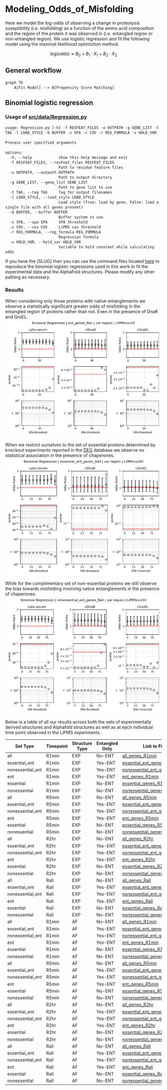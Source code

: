 # Modeling_Odds_of_Misfolding  
Here we model the log-odds of observing a change in proteolysis suseptibility (i.e. misfolding) as a function of the amino acid composition and the region of the protein it was observed in (i.e. entangled region or non-entangled region). We use logistic regression and fit the following model using the maximal likelihood optimiztion method.

$$
\text{log(odds)} \approx B_0 + B_1 \cdot X_1 + B_2 \cdot X_2
$$

## General workflow
```mermaid
graph TD
    A[Fit Model] --> B[Propensity Score Matching]
``` 

## Binomial logistic regression



### Usage of [src/data/Regression.py](src/data/Regression.py)
```
usage: Regression.py [-h] -f RESFEAT_FILES -o OUTPATH -g GENE_LIST -t TAG -l LOAD_STYLE -b BUFFER -s SPA -c COV -r REG_FORMULA -v HOLD_VAR

Process user specified arguments

options:
  -h, --help            show this help message and exit
  -f RESFEAT_FILES, --resFeat_files RESFEAT_FILES
                        Path to residue feature files
  -o OUTPATH, --outpath OUTPATH
                        Path to output directory
  -g GENE_LIST, --gene_list GENE_LIST
                        Path to gene list to use
  -t TAG, --tag TAG     Tag for output filenames
  -l LOAD_STYLE, --load_style LOAD_STYLE
                        Load style (True: load by gene, False: load a single file with all genes present)
  -b BUFFER, --buffer BUFFER
                        Buffer system to use
  -s SPA, --spa SPA     SPA threshold
  -c COV, --cov COV     LiPMS cov threshold
  -r REG_FORMULA, --reg_formula REG_FORMULA
                        Regression formula
  -v HOLD_VAR, --hold_var HOLD_VAR
                        Variable to hold constant while calculating odds
```


If you have the [SLUG] then you can use the command files located [here](src/command_lists/Regressions_whole_proteome.cmds) to reproduce the binomial logistic regressions used in this work to fit the experimental data and the AlphaFold structures. Please modify any other pathing as necessary. 

### Results 
When considering only those proteins with native entanglements we observe a statistically significant greater odds of misfolding in the entangled region of proteins rather than not. Even in the presence of DnaK and GroEL.  
![All proteins with native entanglements](Figures/Regressions/whole_proteome/EXP/ent_genes_Rall_binomial_regression_results_var-region_LiPMScov50.png)    
  
When we restrict ourselves to the set of essential proteins determined by knockout experiments reported in the [DEG](http://origin.tubic.org/deg/public/index.php) database we observe no statistical association in the presence of chaperones.  
![Essential proteins with native entanglements](Figures/Regressions/whole_proteome/EXP/essential_ent_genes_Rall_binomial_regression_results_var-region_LiPMScov50.png)  
  
While for the complimentary set of non-essential proteins we still observe the bias towards misfolding involving native entanglements in the presence of chaperones.  
![Non-Essential proteins with native entanglements](Figures/Regressions/whole_proteome/EXP/nonessential_ent_genes_Rall_binomial_regression_results_var-region_LiPMScov50.png)  
  
  
Below is a table of all our results across both the sets of experimentally derived structures and Alphafold structures as well as at each individual time point observed in the LiPMS experiments.  

| Set Type               | Timepoint | Structure Type | Entangled Only | Link to File                                                                                   |
|------------------------|-----------|----------------|-----------------|------------------------------------------------------------------------------------------------|
| all                    | R1min     | EXP            | No-ENT              | [all_genes_R1min](Figures/Regressions/whole_proteome/EXP/all_genes_R1min_binomial_regression_results_var-region_LiPMScov50.png)       |
| essential_ent           | R1min     | EXP            | Yes-ENT             | [essential_ent_genes_R1min](Figures/Regressions/whole_proteome/EXP/essential_ent_genes_R1min_binomial_regression_results_var-region_LiPMScov50.png) |
| nonessential_ent        | R1min     | EXP            | Yes-ENT             | [nonessential_ent_genes_R1min](Figures/Regressions/whole_proteome/EXP/nonessential_ent_genes_R1min_binomial_regression_results_var-region_LiPMScov50.png) |
| ent                    | R1min     | EXP            | Yes-ENT             | [ent_genes_R1min](Figures/Regressions/whole_proteome/EXP/ent_genes_R1min_binomial_regression_results_var-region_LiPMScov50.png)         |
| essential              | R1min     | EXP            | No-ENT              | [essential_genes_R1min](Figures/Regressions/whole_proteome/EXP/essential_genes_R1min_binomial_regression_results_var-region_LiPMScov50.png) |
| nonessential           | R1min     | EXP            | No-ENT              | [nonessential_genes_R1min](Figures/Regressions/whole_proteome/EXP/nonessential_genes_R1min_binomial_regression_results_var-region_LiPMScov50.png) |
| all                    | R5min     | EXP            | No-ENT              | [all_genes_R5min](Figures/Regressions/whole_proteome/EXP/all_genes_R5min_binomial_regression_results_var-region_LiPMScov50.png)     |
| essential_ent           | R5min     | EXP            | Yes-ENT             | [essential_ent_genes_R5min](Figures/Regressions/whole_proteome/EXP/essential_ent_genes_R5min_binomial_regression_results_var-region_LiPMScov50.png) |
| nonessential_ent        | R5min     | EXP            | Yes-ENT             | [nonessential_ent_genes_R5min](Figures/Regressions/whole_proteome/EXP/nonessential_ent_genes_R5min_binomial_regression_results_var-region_LiPMScov50.png) |
| ent                    | R5min     | EXP            | Yes-ENT             | [ent_genes_R5min](Figures/Regressions/whole_proteome/EXP/ent_genes_R5min_binomial_regression_results_var-region_LiPMScov50.png)         |
| essential              | R5min     | EXP            | No-ENT              | [essential_genes_R5min](Figures/Regressions/whole_proteome/EXP/essential_genes_R5min_binomial_regression_results_var-region_LiPMScov50.png) |
| nonessential           | R5min     | EXP            | No-ENT              | [nonessential_genes_R5min](Figures/Regressions/whole_proteome/EXP/nonessential_genes_R5min_binomial_regression_results_var-region_LiPMScov50.png) |
| all                    | R2hr      | EXP            | No-ENT              | [all_genes_R2hr](Figures/Regressions/whole_proteome/EXP/all_genes_R2hr_binomial_regression_results_var-region_LiPMScov50.png)       |
| essential_ent           | R2hr      | EXP            | Yes-ENT             | [essential_ent_genes_R2hr](Figures/Regressions/whole_proteome/EXP/essential_ent_genes_R2hr_binomial_regression_results_var-region_LiPMScov50.png) |
| nonessential_ent        | R2hr      | EXP            | Yes-ENT             | [nonessential_ent_genes_R2hr](Figures/Regressions/whole_proteome/EXP/nonessential_ent_genes_R2hr_binomial_regression_results_var-region_LiPMScov50.png) |
| ent                    | R2hr      | EXP            | Yes-ENT             | [ent_genes_R2hr](Figures/Regressions/whole_proteome/EXP/ent_genes_R2hr_binomial_regression_results_var-region_LiPMScov50.png)         |
| essential              | R2hr      | EXP            | No-ENT              | [essential_genes_R2hr](Figures/Regressions/whole_proteome/EXP/essential_genes_R2hr_binomial_regression_results_var-region_LiPMScov50.png) |
| nonessential           | R2hr      | EXP            | No-ENT              | [nonessential_genes_R2hr](Figures/Regressions/whole_proteome/EXP/nonessential_genes_R2hr_binomial_regression_results_var-region_LiPMScov50.png) |
| all                    | Rall      | EXP            | No-ENT              | [all_genes_Rall](Figures/Regressions/whole_proteome/EXP/all_genes_Rall_binomial_regression_results_var-region_LiPMScov50.png)        |
| essential_ent           | Rall      | EXP            | Yes-ENT             | [essential_ent_genes_Rall](Figures/Regressions/whole_proteome/EXP/essential_ent_genes_Rall_binomial_regression_results_var-region_LiPMScov50.png) |
| nonessential_ent        | Rall      | EXP            | Yes-ENT             | [nonessential_ent_genes_Rall](Figures/Regressions/whole_proteome/EXP/nonessential_ent_genes_Rall_binomial_regression_results_var-region_LiPMScov50.png) |
| ent                    | Rall      | EXP            | Yes-ENT             | [ent_genes_Rall](Figures/Regressions/whole_proteome/EXP/ent_genes_Rall_binomial_regression_results_var-region_LiPMScov50.png)         |
| essential              | Rall      | EXP            | No-ENT              | [essential_genes_Rall](Figures/Regressions/whole_proteome/EXP/essential_genes_Rall_binomial_regression_results_var-region_LiPMScov50.png) |
| nonessential           | Rall      | EXP            | No-ENT              | [nonessential_genes_Rall](Figures/Regressions/whole_proteome/EXP/nonessential_genes_Rall_binomial_regression_results_var-region_LiPMScov50.png) |
| all                    | R1min     | AF            | No-ENT              | [all_genes_R1min](Figures/Regressions/whole_proteome/AF/all_genes_R1min_binomial_regression_results_var-region_LiPMScov50.png)       |
| essential_ent           | R1min     | AF            | Yes-ENT             | [essential_ent_genes_R1min](Figures/Regressions/whole_proteome/AF/essential_ent_genes_R1min_binomial_regression_results_var-region_LiPMScov50.png) |
| nonessential_ent        | R1min     | AF            | Yes-ENT             | [nonessential_ent_genes_R1min](Figures/Regressions/whole_proteome/AF/nonessential_ent_genes_R1min_binomial_regression_results_var-region_LiPMScov50.png) |
| ent                    | R1min     | AF            | Yes-ENT             | [ent_genes_R1min](Figures/Regressions/whole_proteome/AF/ent_genes_R1min_binomial_regression_results_var-region_LiPMScov50.png)         |
| essential              | R1min     | AF            | No-ENT              | [essential_genes_R1min](Figures/Regressions/whole_proteome/AF/essential_genes_R1min_binomial_regression_results_var-region_LiPMScov50.png) |
| nonessential           | R1min     | AF            | No-ENT              | [nonessential_genes_R1min](Figures/Regressions/whole_proteome/AF/nonessential_genes_R1min_binomial_regression_results_var-region_LiPMScov50.png) |
| all                    | R5min     | AF            | No-ENT              | [all_genes_R5min](Figures/Regressions/whole_proteome/AF/all_genes_R5min_binomial_regression_results_var-region_LiPMScov50.png)     |
| essential_ent           | R5min     | AF            | Yes-ENT             | [essential_ent_genes_R5min](Figures/Regressions/whole_proteome/AF/essential_ent_genes_R5min_binomial_regression_results_var-region_LiPMScov50.png) |
| nonessential_ent        | R5min     | AF            | Yes-ENT             | [nonessential_ent_genes_R5min](Figures/Regressions/whole_proteome/AF/nonessential_ent_genes_R5min_binomial_regression_results_var-region_LiPMScov50.png) |
| ent                    | R5min     | AF            | Yes-ENT             | [ent_genes_R5min](Figures/Regressions/whole_proteome/AF/ent_genes_R5min_binomial_regression_results_var-region_LiPMScov50.png)         |
| essential              | R5min     | AF            | No-ENT              | [essential_genes_R5min](Figures/Regressions/whole_proteome/AF/essential_genes_R5min_binomial_regression_results_var-region_LiPMScov50.png) |
| nonessential           | R5min     | AF            | No-ENT              | [nonessential_genes_R5min](Figures/Regressions/whole_proteome/AF/nonessential_genes_R5min_binomial_regression_results_var-region_LiPMScov50.png) |
| all                    | R2hr      | AF            | No-ENT              | [all_genes_R2hr](Figures/Regressions/whole_proteome/AF/all_genes_R2hr_binomial_regression_results_var-region_LiPMScov50.png)       |
| essential_ent           | R2hr      | AF            | Yes-ENT             | [essential_ent_genes_R2hr](Figures/Regressions/whole_proteome/AF/essential_ent_genes_R2hr_binomial_regression_results_var-region_LiPMScov50.png) |
| nonessential_ent        | R2hr      | AF            | Yes-ENT             | [nonessential_ent_genes_R2hr](Figures/Regressions/whole_proteome/AF/nonessential_ent_genes_R2hr_binomial_regression_results_var-region_LiPMScov50.png) |
| ent                    | R2hr      | AF            | Yes-ENT             | [ent_genes_R2hr](Figures/Regressions/whole_proteome/AF/ent_genes_R2hr_binomial_regression_results_var-region_LiPMScov50.png)         |
| essential              | R2hr      | AF            | No-ENT              | [essential_genes_R2hr](Figures/Regressions/whole_proteome/AF/essential_genes_R2hr_binomial_regression_results_var-region_LiPMScov50.png) |
| nonessential           | R2hr      | AF            | No-ENT              | [nonessential_genes_R2hr](Figures/Regressions/whole_proteome/AF/nonessential_genes_R2hr_binomial_regression_results_var-region_LiPMScov50.png) |
| all                    | Rall      | AF            | No-ENT              | [all_genes_Rall](Figures/Regressions/whole_proteome/AF/all_genes_Rall_binomial_regression_results_var-region_LiPMScov50.png)        |
| essential_ent           | Rall      | AF            | Yes-ENT             | [essential_ent_genes_Rall](Figures/Regressions/whole_proteome/AF/essential_ent_genes_Rall_binomial_regression_results_var-region_LiPMScov50.png) |
| nonessential_ent        | Rall      | AF            | Yes-ENT             | [nonessential_ent_genes_Rall](Figures/Regressions/whole_proteome/AF/nonessential_ent_genes_Rall_binomial_regression_results_var-region_LiPMScov50.png) |
| ent                    | Rall      | AF            | Yes-ENT             | [ent_genes_Rall](Figures/Regressions/whole_proteome/AF/ent_genes_Rall_binomial_regression_results_var-region_LiPMScov50.png)         |
| essential              | Rall      | AF            | No-ENT              | [essential_genes_Rall](Figures/Regressions/whole_proteome/AF/essential_genes_Rall_binomial_regression_results_var-region_LiPMScov50.png) |
| nonessential           | Rall      | AF            | No-ENT              | [nonessential_genes_Rall](Figures/Regressions/whole_proteome/AF/nonessential_genes_Rall_binomial_regression_results_var-region_LiPMScov50.png) |


